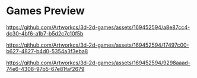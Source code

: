  # Games Preview

 

https://github.com/Artworkcs/3d-2d-games/assets/169452594/a8e87cc4-dc30-4bf6-a1b7-b5d2c7c10f5b





https://github.com/Artworkcs/3d-2d-games/assets/169452594/17497c00-b627-4827-b4d0-5354a3f3eba8



https://github.com/Artworkcs/3d-2d-games/assets/169452594/9298aaad-74e6-4308-97b5-67e81faf2679

